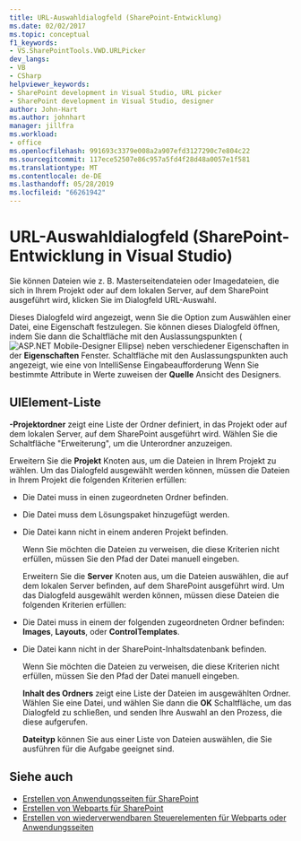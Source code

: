 ```yaml
---
title: URL-Auswahldialogfeld (SharePoint-Entwicklung)
ms.date: 02/02/2017
ms.topic: conceptual
f1_keywords:
- VS.SharePointTools.VWD.URLPicker
dev_langs:
- VB
- CSharp
helpviewer_keywords:
- SharePoint development in Visual Studio, URL picker
- SharePoint development in Visual Studio, designer
author: John-Hart
ms.author: johnhart
manager: jillfra
ms.workload:
- office
ms.openlocfilehash: 991693c3379e008a2a907efd3127290c7e804c22
ms.sourcegitcommit: 117ece52507e86c957a5fd4f28d48a0057e1f581
ms.translationtype: MT
ms.contentlocale: de-DE
ms.lasthandoff: 05/28/2019
ms.locfileid: "66261942"
---
```

# <a name="url-picker-dialog-box-sharepoint-development-in-visual-studio"></a>URL-Auswahldialogfeld (SharePoint-Entwicklung in Visual Studio)
  Sie können Dateien wie z. B. Masterseitendateien oder Imagedateien, die sich in Ihrem Projekt oder auf dem lokalen Server, auf dem SharePoint ausgeführt wird, klicken Sie im Dialogfeld URL-Auswahl.

 Dieses Dialogfeld wird angezeigt, wenn Sie die Option zum Auswählen einer Datei, eine Eigenschaft festzulegen. Sie können dieses Dialogfeld öffnen, indem Sie dann die Schaltfläche mit den Auslassungspunkten (![ASP.NET Mobile-Designer Ellipse](../sharepoint/media/mwellipsis.gif "ASP.NET Mobile-Designer Ellipse")) neben verschiedener Eigenschaften in der **Eigenschaften** Fenster. Schaltfläche mit den Auslassungspunkten auch angezeigt, wie eine von IntelliSense Eingabeaufforderung Wenn Sie bestimmte Attribute in Werte zuweisen der **Quelle** Ansicht des Designers.

## <a name="uielement-list"></a>UIElement-Liste
 **-Projektordner** zeigt eine Liste der Ordner definiert, in das Projekt oder auf dem lokalen Server, auf dem SharePoint ausgeführt wird. Wählen Sie die Schaltfläche "Erweiterung", um die Unterordner anzuzeigen.

 Erweitern Sie die **Projekt** Knoten aus, um die Dateien in Ihrem Projekt zu wählen. Um das Dialogfeld ausgewählt werden können, müssen die Dateien in Ihrem Projekt die folgenden Kriterien erfüllen:

- Die Datei muss in einen zugeordneten Ordner befinden.

- Die Datei muss dem Lösungspaket hinzugefügt werden.

- Die Datei kann nicht in einem anderen Projekt befinden.

  Wenn Sie möchten die Dateien zu verweisen, die diese Kriterien nicht erfüllen, müssen Sie den Pfad der Datei manuell eingeben.

  Erweitern Sie die **Server** Knoten aus, um die Dateien auswählen, die auf dem lokalen Server befinden, auf dem SharePoint ausgeführt wird. Um das Dialogfeld ausgewählt werden können, müssen diese Dateien die folgenden Kriterien erfüllen:

- Die Datei muss in einem der folgenden zugeordneten Ordner befinden: **Images**, **Layouts**, oder **ControlTemplates**.

- Die Datei kann nicht in der SharePoint-Inhaltsdatenbank befinden.

  Wenn Sie möchten die Dateien zu verweisen, die diese Kriterien nicht erfüllen, müssen Sie den Pfad der Datei manuell eingeben.

  **Inhalt des Ordners** zeigt eine Liste der Dateien im ausgewählten Ordner. Wählen Sie eine Datei, und wählen Sie dann die **OK** Schaltfläche, um das Dialogfeld zu schließen, und senden Ihre Auswahl an den Prozess, die diese aufgerufen.

  **Dateityp** können Sie aus einer Liste von Dateien auswählen, die Sie ausführen für die Aufgabe geeignet sind.

## <a name="see-also"></a>Siehe auch
- [Erstellen von Anwendungsseiten für SharePoint](../sharepoint/creating-application-pages-for-sharepoint.md)
- [Erstellen von Webparts für SharePoint](../sharepoint/creating-web-parts-for-sharepoint.md)
- [Erstellen von wiederverwendbaren Steuerelementen für Webparts oder Anwendungsseiten](../sharepoint/creating-reusable-controls-for-web-parts-or-application-pages.md)
